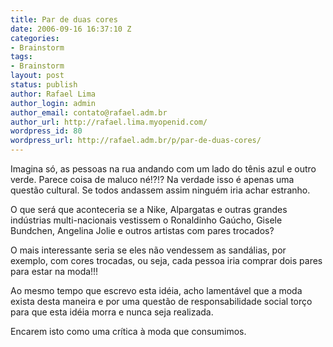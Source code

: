 ```yaml
---
title: Par de duas cores
date: 2006-09-16 16:37:10 Z
categories:
- Brainstorm
tags:
- Brainstorm
layout: post
status: publish
author: Rafael Lima
author_login: admin
author_email: contato@rafael.adm.br
author_url: http://rafael.lima.myopenid.com/
wordpress_id: 80
wordpress_url: http://rafael.adm.br/p/par-de-duas-cores/
---
```


Imagina s&oacute;, as pessoas na rua andando com um lado do t&ecirc;nis azul e outro verde. Parece coisa de maluco n&eacute;!?!? Na verdade isso &eacute; apenas uma quest&atilde;o cultural. Se todos andassem assim ningu&eacute;m iria achar estranho.

O que ser&aacute; que aconteceria se a Nike, Alpargatas e outras grandes ind&uacute;strias multi-nacionais vestissem o Ronaldinho Ga&uacute;cho, Gisele Bundchen, Angelina Jolie e outros artistas com pares trocados?

O mais interessante seria se eles n&atilde;o vendessem as sand&aacute;lias, por exemplo, com cores trocadas, ou seja, cada pessoa iria comprar dois pares para estar na moda!!!

Ao mesmo tempo que escrevo esta id&eacute;ia, acho lament&aacute;vel que a moda exista desta maneira e por uma quest&atilde;o de responsabilidade social tor&ccedil;o para que esta id&eacute;ia morra e nunca seja realizada.

Encarem isto como uma cr&iacute;tica &agrave; moda que consumimos.

